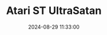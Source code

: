 ---
layout: post
title: Atari ST UltraSatan
summary: 
date: '2024-08-29 11:33:00'
#tags: [Atari, Atari ST, Network Devices]
tags: [Storage Devices]
---